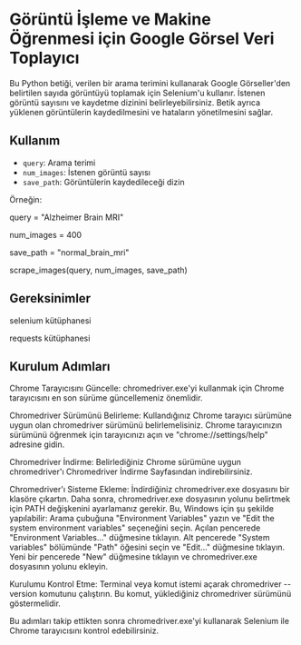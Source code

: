 # Görüntü İşleme ve Makine Öğrenmesi için Google Görsel Veri Toplayıcı

Bu Python betiği, verilen bir arama terimini kullanarak Google Görseller'den belirtilen sayıda görüntüyü toplamak için Selenium'u kullanır. İstenen görüntü sayısını ve kaydetme dizinini belirleyebilirsiniz. Betik ayrıca yüklenen görüntülerin kaydedilmesini ve hataların yönetilmesini sağlar.

## Kullanım

- `query`: Arama terimi
- `num_images`: İstenen görüntü sayısı
- `save_path`: Görüntülerin kaydedileceği dizin

Örneğin:


query = "Alzheimer Brain MRI"


num_images = 400


save_path = "normal_brain_mri"


scrape_images(query, num_images, save_path)

## Gereksinimler

selenium kütüphanesi


requests kütüphanesi


## Kurulum Adımları

  Chrome Tarayıcısını Güncelle: chromedriver.exe'yi kullanmak için Chrome tarayıcısını en son sürüme güncellemeniz önemlidir.

  Chromedriver Sürümünü Belirleme: Kullandığınız Chrome tarayıcı sürümüne uygun olan chromedriver sürümünü belirlemelisiniz. Chrome tarayıcınızın sürümünü öğrenmek için tarayıcınızı açın ve "chrome://settings/help" adresine gidin.

  Chromedriver İndirme: Belirlediğiniz Chrome sürümüne uygun chromedriver'ı Chromedriver İndirme Sayfasından indirebilirsiniz.

  Chromedriver'ı Sisteme Ekleme: İndirdiğiniz chromedriver.exe dosyasını bir klasöre çıkartın. Daha sonra, chromedriver.exe dosyasının yolunu belirtmek için PATH değişkenini ayarlamanız gerekir. Bu, Windows için şu şekilde yapılabilir:
  Arama çubuğuna "Environment Variables" yazın ve "Edit the system environment variables" seçeneğini seçin.
  Açılan pencerede "Environment Variables..." düğmesine tıklayın.
  Alt pencerede "System variables" bölümünde "Path" öğesini seçin ve "Edit..." düğmesine tıklayın.
  Yeni bir pencerede "New" düğmesine tıklayın ve chromedriver.exe dosyasının yolunu ekleyin.

  Kurulumu Kontrol Etme: Terminal veya komut istemi açarak chromedriver --version komutunu çalıştırın. Bu komut, yüklediğiniz chromedriver sürümünü göstermelidir.

Bu adımları takip ettikten sonra chromedriver.exe'yi kullanarak Selenium ile Chrome tarayıcısını kontrol edebilirsiniz.
